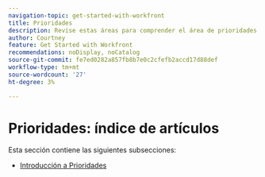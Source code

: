 ```yaml
---
navigation-topic: get-started-with-workfront
title: Prioridades
description: Revise estas áreas para comprender el área de prioridades de Adobe Workfront.
author: Courtney
feature: Get Started with Workfront
recommendations: noDisplay, noCatalog
source-git-commit: fe7ed0282a857fb8b7e0c2cfefb2accd17d88def
workflow-type: tm+mt
source-wordcount: '27'
ht-degree: 3%

---
```


# Prioridades: índice de artículos

Esta sección contiene las siguientes subsecciones:

* [Introducción a Prioridades](/help/quicksilver/workfront-basics/priorities/get-started-with-priorities.md)